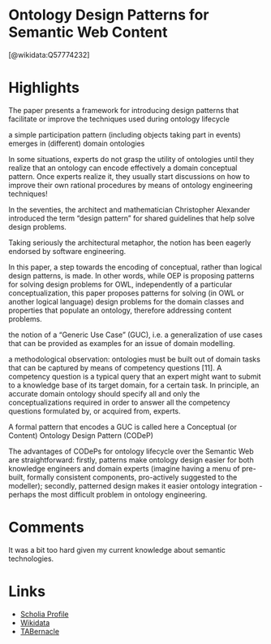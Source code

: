 
Ontology Design Patterns for Semantic Web Content
=================================================
  
  [@wikidata:Q57774232]  

# Highlights

The paper presents a framework for introducing design patterns that facilitate or improve the techniques used during ontology lifecycle

a simple participation pattern (including objects taking part in events) emerges in (different) domain ontologies

In some situations, experts do not grasp the utility of ontologies until they realize that an ontology can encode effectively a domain conceptual pattern. Once experts realize it, they usually start discussions on how to improve their own rational procedures by means of ontology engineering techniques!

In the seventies, the architect and mathematician Christopher Alexander introduced the term “design pattern” for shared guidelines that help solve design problems.

Taking seriously the architectural metaphor, the notion has been eagerly endorsed by software engineering.

In this paper, a step towards the encoding of conceptual, rather than logical design patterns, is made. In other words, while OEP is proposing patterns for solving design problems for OWL, independently of a particular conceptualization, this paper proposes patterns for solving (in OWL or another logical language) design problems for the domain classes and properties that populate an ontology, therefore addressing content problems.

the notion of a “Generic Use Case” (GUC), i.e. a generalization of use cases that can be provided as examples for an issue of domain modelling.

a methodological observation: ontologies must be built out of domain tasks that can be captured by means of competency questions [11]. A competency question is a typical query that an expert might want to submit to a knowledge base of its target domain, for a certain task. In principle, an accurate domain ontology should specify all and only the conceptualizations required in order to answer all the competency questions formulated by, or acquired from, experts.

A formal pattern that encodes a GUC is called here a Conceptual (or Content) Ontology Design Pattern (CODeP)

The advantages of CODePs for ontology lifecycle over the Semantic Web are straightforward: firstly, patterns make ontology design easier for both knowledge engineers and domain experts (imagine having a menu of pre-built, formally consistent components, pro-actively suggested to the modeller); secondly, patterned design makes it easier ontology integration - perhaps the most difficult problem in ontology engineering.

# Comments

It was a bit too hard given my current knowledge about semantic technologies. 

# Links
  
 * [Scholia Profile](https://scholia.toolforge.org/work/Q57774232)  
 * [Wikidata](https://www.wikidata.org/wiki/Q57774232)  
 * [TABernacle](https://tabernacle.toolforge.org/?#/tab/manual/Q57774232/P921%3BP4510)  
